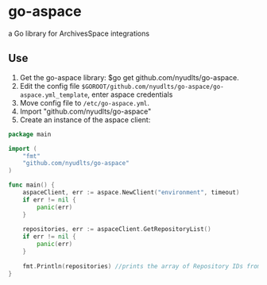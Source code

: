 # go-aspace
a Go library for ArchivesSpace integrations

## Use
1. Get the go-aspace library: $go get github.com/nyudlts/go-aspace.
2. Edit the config file `$GOROOT/github.com/nyudlts/go-aspace/go-aspace.yml_template`, enter aspace credentials
3. Move config file to `/etc/go-aspace.yml`.
4. Import "github.com/nyudlts/go-aspace"
5. Create an instance of the aspace client:

```go
package main

import (
	"fmt"
	"github.com/nyudlts/go-aspace"
)

func main() {
    aspaceClient, err := aspace.NewClient("environment", timeout)
    if err != nil {
        panic(err)
    }
    
    repositories, err := aspaceClient.GetRepositoryList()
    if err != nil {
        panic(err)
    }
	
    fmt.Println(repositories) //prints the array of Repository IDs from ArchivesSpace.
}
```